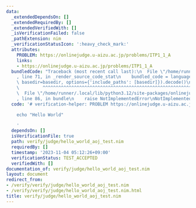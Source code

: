 ```yaml
---
data:
  _extendedDependsOn: []
  _extendedRequiredBy: []
  _extendedVerifiedWith: []
  _isVerificationFailed: false
  _pathExtension: nim
  _verificationStatusIcon: ':heavy_check_mark:'
  attributes:
    PROBLEM: https://onlinejudge.u-aizu.ac.jp/problems/ITP1_1_A
    links:
    - https://onlinejudge.u-aizu.ac.jp/problems/ITP1_1_A
  bundledCode: "Traceback (most recent call last):\n  File \"/home/runner/.local/lib/python3.12/site-packages/onlinejudge_verify/documentation/build.py\"\
    , line 71, in _render_source_code_stat\n    bundled_code = language.bundle(stat.path,\
    \ basedir=basedir, options={'include_paths': [basedir]}).decode()\n          \
    \         ^^^^^^^^^^^^^^^^^^^^^^^^^^^^^^^^^^^^^^^^^^^^^^^^^^^^^^^^^^^^^^^^^^^^^^^^^^^^^^^^^\n\
    \  File \"/home/runner/.local/lib/python3.12/site-packages/onlinejudge_verify/languages/nim.py\"\
    , line 86, in bundle\n    raise NotImplementedError\nNotImplementedError\n"
  code: '# verification-helper: PROBLEM https://onlinejudge.u-aizu.ac.jp/problems/ITP1_1_A

    echo "Hello World"

    '
  dependsOn: []
  isVerificationFile: true
  path: verify/judge/hello_world_aoj_test.nim
  requiredBy: []
  timestamp: '2023-11-04 05:12:26+09:00'
  verificationStatus: TEST_ACCEPTED
  verifiedWith: []
documentation_of: verify/judge/hello_world_aoj_test.nim
layout: document
redirect_from:
- /verify/verify/judge/hello_world_aoj_test.nim
- /verify/verify/judge/hello_world_aoj_test.nim.html
title: verify/judge/hello_world_aoj_test.nim
---
```


